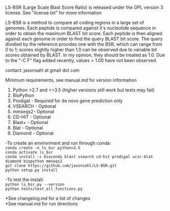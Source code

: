 LS-BSR (Large Scale Blast Score Ratio) is released under the GPL version 3 license.  See "license.txt" for more information  

LS-BSR is a method to compare all coding regions in a large set of genomes.
Each peptide is compared against it's nucleotide sequence in order to obtain
the maximum BLAST bit score.  Each peptide is then aligned against each genome
in order to find the query BLAST bit score.  The query dividied by the reference
provides one with the BSR, which can range from 0 to 1; scores slightly higher
than 1.0 can be observed due to variable bit scores obtained by BLAST.  In my opinion,
they should be treated as 1.0.  Due to the "-C F" flag added recently, values > 1.00
have not been observed.  

contact: jasonsahl at gmail dot com  

Minimum requirements, see manual.md for version information  
1. Python >2.7 and <=3.5 (higher versions still work but tests may fail)
2. BioPython  
3. Prodigal - Required for de novo gene prediction only  
4. VSEARCH - Optional  
5. mmseqs2- Optional  
6. CD-HIT - Optional  
7. Blast+ - Optional  
8. Blat - Optional  
9. Diamond - Optional  

-To create an environment and run through conda:  
    `conda create -n ls_bsr python=3.5`  
    `conda activate ls_bsr`   
    `conda install -c bioconda blast vsearch cd-hit prodigal ucsc-blat diamond biopython mmseqs2`  
    `git clone https://github.com/jasonsahl/LS-BSR.git`  
    `python setup.py install`  

-To test the install:  
    `python ls_bsr.py --version`  
    `python tests/test_all_functions.py`   

*See changelog.md for a list of changes  
*See manual.md for run directions  
